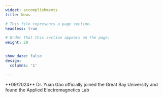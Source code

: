 ```yaml
---
widget: accomplishments
title: News

# This file represents a page section.
headless: true

# Order that this section appears on the page.
weight: 20


show_date: false
design:
  columns: '1'

---
```


<p>**09/2024** Dr. Yuan Gao officially joined the Great Bay University and found the Applied Electromagnetics Lab